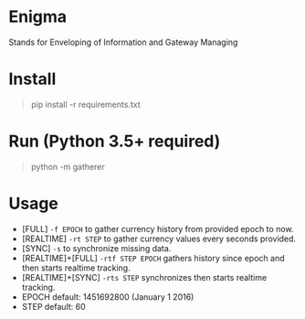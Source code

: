 # Enigma

Stands for Enveloping of Information and Gateway Managing

# Install
> pip install -r requirements.txt

# Run (Python 3.5+ required)
> python -m gatherer

# Usage
- [FULL] `-f EPOCH` to gather currency history from provided epoch to now.
- [REALTIME] `-rt STEP` to gather currency values every seconds provided.
- [SYNC] `-s` to synchronize missing data.
- [REALTIME]+[FULL] `-rtf STEP EPOCH` gathers history since epoch and then starts realtime tracking.
- [REALTIME]+[SYNC] `-rts STEP` synchronizes then starts realtime tracking.
- EPOCH default: 1451692800 (January 1 2016)
- STEP default: 60
